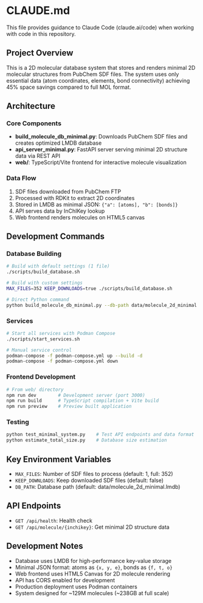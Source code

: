 # CLAUDE.md

This file provides guidance to Claude Code (claude.ai/code) when working with code in this repository.

## Project Overview

This is a 2D molecular database system that stores and renders minimal 2D molecular structures from PubChem SDF files. The system uses only essential data (atom coordinates, elements, bond connectivity) achieving 45% space savings compared to full MOL format.

## Architecture

### Core Components
- **build_molecule_db_minimal.py**: Downloads PubChem SDF files and creates optimized LMDB database
- **api_server_minimal.py**: FastAPI server serving minimal 2D structure data via REST API
- **web/**: TypeScript/Vite frontend for interactive molecule visualization

### Data Flow
1. SDF files downloaded from PubChem FTP
2. Processed with RDKit to extract 2D coordinates
3. Stored in LMDB as minimal JSON: `{"a": [atoms], "b": [bonds]}`
4. API serves data by InChIKey lookup
5. Web frontend renders molecules on HTML5 canvas

## Development Commands

### Database Building
```bash
# Build with default settings (1 file)
./scripts/build_database.sh

# Build with custom settings
MAX_FILES=352 KEEP_DOWNLOADS=true ./scripts/build_database.sh

# Direct Python command
python build_molecule_db_minimal.py --db-path data/molecule_2d_minimal.lmdb --max-files 1
```

### Services
```bash
# Start all services with Podman Compose
./scripts/start_services.sh

# Manual service control
podman-compose -f podman-compose.yml up --build -d
podman-compose -f podman-compose.yml down
```

### Frontend Development
```bash
# From web/ directory
npm run dev        # Development server (port 3000)
npm run build      # TypeScript compilation + Vite build
npm run preview    # Preview built application
```

### Testing
```bash
python test_minimal_system.py    # Test API endpoints and data format
python estimate_total_size.py    # Database size estimation
```

## Key Environment Variables

- `MAX_FILES`: Number of SDF files to process (default: 1, full: 352)
- `KEEP_DOWNLOADS`: Keep downloaded SDF files (default: false)
- `DB_PATH`: Database path (default: data/molecule_2d_minimal.lmdb)

## API Endpoints

- `GET /api/health`: Health check
- `GET /api/molecule/{inchikey}`: Get minimal 2D structure data

## Development Notes

- Database uses LMDB for high-performance key-value storage
- Minimal JSON format: atoms as `{x, y, e}`, bonds as `{f, t, o}`
- Web frontend uses HTML5 Canvas for 2D molecule rendering
- API has CORS enabled for development
- Production deployment uses Podman containers
- System designed for ~129M molecules (~238GB at full scale)